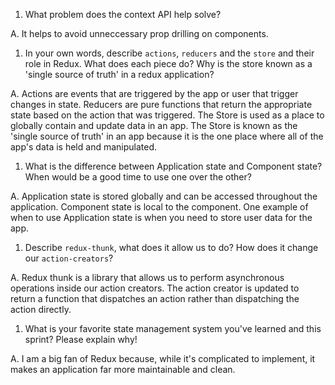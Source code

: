 1. What problem does the context API help solve?

A. It helps to avoid unneccessary prop drilling on components.

1. In your own words, describe `actions`, `reducers` and the `store` and their role in Redux. What does each piece do? Why is the store known as a 'single source of truth' in a redux application?

A. Actions are events that are triggered by the app or user that trigger changes in state. Reducers are pure functions that return the appropriate state based on the action that was triggered. The Store is used as a place to globally contain and update data in an app. The Store is known as the 'single source of truth' in an app because it is the one place where all of the app's data is held and manipulated.

1. What is the difference between Application state and Component state? When would be a good time to use one over the other?

A. Application state is stored globally and can be accessed throughout the application. Component state is local to the component. One example of when to use Application state is when you need to store user data for the app. 

1. Describe `redux-thunk`, what does it allow us to do? How does it change our `action-creators`?

A. Redux thunk is a library that allows us to perform asynchronous operations inside our action creators. The action creator is updated to return a function that dispatches an action rather than dispatching the action directly.

1. What is your favorite state management system you've learned and this sprint? Please explain why!

A. I am a big fan of Redux because, while it's complicated to implement, it makes an application far more maintainable and clean.
